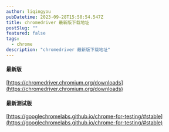 ```yaml
---
author: liqingyou
pubDatetime: 2023-09-28T15:50:54.547Z
title: chromedriver 最新版下载地址
postSlug: ""
featured: false
tags:
  - chrome
description: "chromedriver 最新版下载地址"
---
```


#### 最新版
[https://chromedriver.chromium.org/downloads](https://chromedriver.chromium.org/downloads)

#### 最新测试版
[https://googlechromelabs.github.io/chrome-for-testing/#stable](https://googlechromelabs.github.io/chrome-for-testing/#stable)